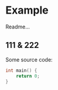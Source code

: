 # Example

Readme...

## 111 & 222

Some source code:
```cpp
int main() {
    return 0;
}
```

```python
```
